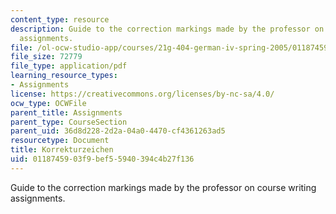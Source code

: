 ```yaml
---
content_type: resource
description: Guide to the correction markings made by the professor on course writing
  assignments.
file: /ol-ocw-studio-app/courses/21g-404-german-iv-spring-2005/0118745903f9bef55940394c4b27f136_MIT21G_404S05_korrekturzei.pdf
file_size: 72779
file_type: application/pdf
learning_resource_types:
- Assignments
license: https://creativecommons.org/licenses/by-nc-sa/4.0/
ocw_type: OCWFile
parent_title: Assignments
parent_type: CourseSection
parent_uid: 36d8d228-2d2a-04a0-4470-cf4361263ad5
resourcetype: Document
title: Korrekturzeichen
uid: 01187459-03f9-bef5-5940-394c4b27f136
---
```

Guide to the correction markings made by the professor on course writing assignments.